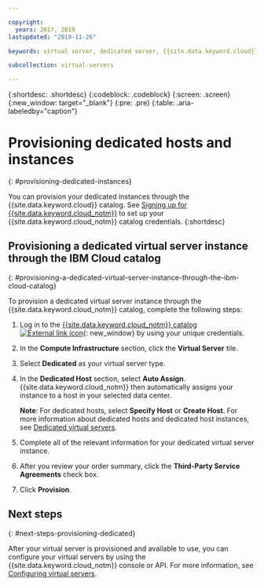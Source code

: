 ```yaml
---

copyright:
  years: 2017, 2019
lastupdated: "2019-11-26"

keywords: virtual server, dedicated server, {{site.data.keyword.cloud}}, {{site.data.keyword.cloud_notm}}

subcollection: virtual-servers

---
```


{:shortdesc: .shortdesc}
{:codeblock: .codeblock}
{:screen: .screen}
{:new_window: target="_blank"}
{:pre: .pre}
{:table: .aria-labeledby="caption"}


# Provisioning dedicated hosts and instances
{: #provisioning-dedicated-instances}

You can provision your dedicated instances through the {{site.data.keyword.cloud}} catalog. See [Signing up for {{site.data.keyword.cloud_notm}}](/docs/account?topic=account-signup#signup) to set up your {{site.data.keyword.cloud_notm}} catalog credentials.
{:shortdesc}

## Provisioning a dedicated virtual server instance through the IBM Cloud catalog
{: #provisioning-a-dedicated-virtual-server-instance-through-the-ibm-cloud-catalog}

To provision a dedicated virtual server instance through the {{site.data.keyword.cloud_notm}} catalog, complete the following steps:

  1. Log in to the [{{site.data.keyword.cloud_notm}} catalog ![External link icon](../icons/launch-glyph.svg "External link icon")](https://cloud.ibm.com/catalog){: new_window} by using your unique credentials.
  2. In the **Compute Infrastructure** section, click the **Virtual Server** tile.
  3. Select **Dedicated** as your virtual server type.
  4. In the **Dedicated Host** section, select **Auto Assign**. {{site.data.keyword.cloud_notm}} then automatically assigns your instance to a host in your selected data center.

     **Note**: For dedicated hosts, select **Specify Host** or **Create Host**. For more information about dedicated hosts and dedicated host instances, see [Dedicated virtual servers](/docs/vsi?topic=virtual-servers-about-dedicated-virtual-servers#about-dedicated-virtual-servers).

  5. Complete all of the relevant information for your dedicated virtual server instance.
  6. After you review your order summary, click the **Third-Party Service Agreements** check box.
  7. Click **Provision**.

## Next steps
{: #next-steps-provisioning-dedicated}

After your virtual server is provisioned and available to use, you can configure your virtual servers by using the
{{site.data.keyword.cloud_notm}} console or API. For more information, see [Configuring virtual servers](/docs/vsi?topic=virtual-servers-configuring-virtual-servers#configuring-virtual-servers).

